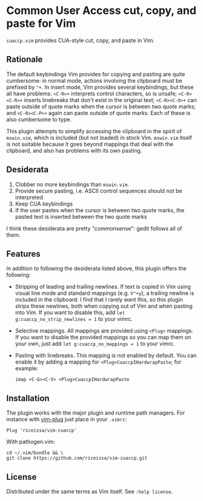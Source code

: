 # Common User Access cut, copy, and paste for Vim

`cuaccp.vim` provides CUA-style cut, copy, and paste in Vim.

## Rationale

The default keybindings Vim provides for copying and pasting are quite
cumbersome: in normal mode, actions involving the clipboard must be prefixed by
`"+`. In insert mode, Vim provides several keybindings, but these all have
problems: `<C-R>+` interprets control characters, so is unsafe; `<C-R><C-R>+`
inserts linebreaks that don't exist in the original text; `<C-R><C-O>+` can
paste outside of quote marks when the cursor is between two quote marks;
and `<C-R><C-P>+` again can paste outside of quote marks. Each of these is also
cumbersome to type.

This plugin attempts to simplify accessing the clipboard in the spirit of
`mswin.vim`, which is included (but not loaded) in stock Vim. `mswin.vim`
itself is not suitable because it goes beyond mappings that deal with the
clipboard, and also has problems with its own pasting.

## Desiderata

1. Clobber no more keybindings than `mswin.vim`.
2. Provide secure pasting, i.e. ASCII control sequences should not be
   interpreted
3. Keep CUA keybindings
4. If the user pastes when the cursor is between two quote marks, the pasted
   text is inserted between the two quote marks

I think these desiderata are pretty "commonsense": gedit follows all of them.

## Features

In addition to following the desiderata listed above, this plugin offers the
following:

-   Stripping of leading and trailing newlines. If text is copied in Vim
    using visual line mode and standard mappings (e.g. `V"+y`), a trailing
    newline is included in the clipboard. I find that I rarely want this, so
    this plugin strips these newlines, both when copying out of Vim and when
    pasting into Vim. If you want to disable this, add
    `let g:cuaccp_no_strip_newlines = 1` to your vimrc.

-   Selective mappings. All mappings are provided using `<Plug>` mappings. If
    you want to disable the provided mappings so you can map them on your own,
    just add `let g:cuaccp_no_mappings = 1` to your vimrc.

-   Pasting with linebreaks.
    This mapping is not enabled by default.
    You can enable it by adding a mapping for `<Plug>CuaccpIHardwrapPaste`; for
    example:

        imap <C-G><C-V> <Plug>CuaccpIHardwrapPaste

## Installation

The plugin works with the major plugin and runtime path managers. For instance
with [vim-plug][plug] just place in your `.vimrc`:

    Plug 'riceissa/vim-cuaccp'

With pathogen.vim:

    cd ~/.vim/bundle && \
    git clone https://github.com/riceissa/vim-cuaccp.git

## License

Distributed under the same terms as Vim itself. See `:help license`.

[plug]: https://github.com/junegunn/vim-plug

